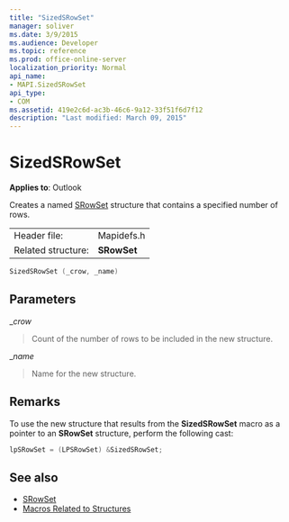 ```yaml
---
title: "SizedSRowSet"
manager: soliver
ms.date: 3/9/2015
ms.audience: Developer
ms.topic: reference
ms.prod: office-online-server
localization_priority: Normal
api_name:
- MAPI.SizedSRowSet
api_type:
- COM
ms.assetid: 419e2c6d-ac3b-46c6-9a12-33f51f6d7f12
description: "Last modified: March 09, 2015"
---
```


# SizedSRowSet

**Applies to**: Outlook 
  
Creates a named [SRowSet](srowset.md) structure that contains a specified number of rows. 
  
|||
|:-----|:-----|
|Header file:  <br/> |Mapidefs.h  <br/> |
|Related structure:  <br/> |**SRowSet** <br/> |
   
```cpp
SizedSRowSet (_crow, _name)
```

## Parameters

__crow_
  
> Count of the number of rows to be included in the new structure.
    
__name_
  
> Name for the new structure.
    
## Remarks

To use the new structure that results from the **SizedSRowSet** macro as a pointer to an **SRowSet** structure, perform the following cast: 
  
```cpp
lpSRowSet = (LPSRowSet) &SizedSRowSet;

```

## See also

- [SRowSet](srowset.md)
- [Macros Related to Structures](macros-related-to-structures.md)

